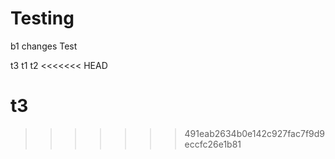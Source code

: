 # Testing



b1 changes
Test

t3
t1
t2
<<<<<<< HEAD


t3
=======
>>>>>>> 491eab2634b0e142c927fac7f9d9eccfc26e1b81
